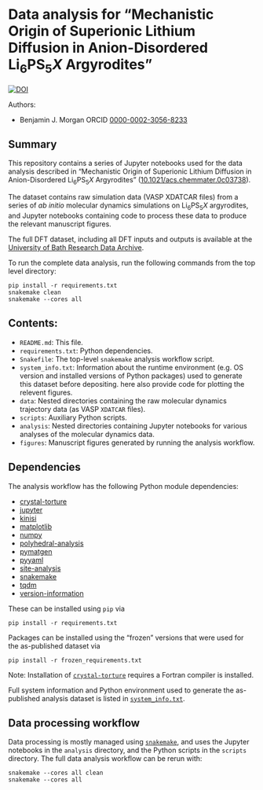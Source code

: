# Data analysis for &ldquo;Mechanistic Origin of Superionic Lithium Diffusion in Anion-Disordered Li<sub>6</sub>PS<sub>5</sub><i>X</i> Argyrodites&rdquo;

[![DOI](https://zenodo.org/badge/252124312.svg)](https://zenodo.org/badge/latestdoi/252124312)

Authors:
- Benjamin J. Morgan ORCID [0000-0002-3056-8233](https://orcid.org/0000-0002-3056-8233)

## Summary

This repository contains a series of Jupyter notebooks used for the data analysis described in &ldquo;Mechanistic Origin of Superionic Lithium Diffusion in Anion-Disordered Li<sub>6</sub>PS<sub>5</sub><i>X</i> Argyrodites&rdquo; ([10.1021/acs.chemmater.0c03738](https://doi.org/10.1021/acs.chemmater.0c03738)).

The dataset contains raw simulation data (VASP XDATCAR files) from a series of <i>ab initio</i> molecular dynamics simulations on Li<sub>6</sub>PS<sub>5</sub><i>X</i> argyrodites, and Jupyter notebooks containing code to process these data to produce the relevant manuscript figures.

The full DFT dataset, including all DFT inputs and outputs is available at the [University of Bath Research Data Archive](https://doi.org/10.15125/BATH-00814).

To run the complete data analysis, run the following commands from the top level directory:
```
pip install -r requirements.txt
snakemake clean
snakemake --cores all
```

## Contents:
- `README.md`: This file.
- `requirements.txt`: Python dependencies.
- `Snakefile`: The top-level `snakemake` analysis workflow script.
- `system_info.txt`: Information about the runtime environment (e.g. OS version and installed versions of Python packages) used to generate this dataset before depositing.
 here also provide code for plotting the relevent figures.
- `data`: Nested directories containing the raw molecular dynamics trajectory data (as VASP `XDATCAR` files).
- `scripts`: Auxiliary Python scripts.
- `analysis`: Nested directories containing Jupyter notebooks for various analyses of the molecular dynamics data.
- `figures`: Manuscript figures generated by running the analysis workflow.

## Dependencies
The analysis workflow has the following Python module dependencies:
- [crystal-torture](https://pypi.org/project/crystal-torture/)
- [jupyter](https://pypi.org/project/jupyter/)
- [kinisi](https://pypi.org/project/kinisi/)
- [matplotlib](https://pypi.org/project/matplotlib/)
- [numpy](https://pypi.org/project/numpy/)
- [polyhedral-analysis](https://pypi.org/project/polyhedral-analysis/)
- [pymatgen](https://pypi.org/project/pymatgen/)
- [pyyaml](https://pypi.org/project/PyYAML/)
- [site-analysis](https://pypi.org/project/site-analysis/)
- [snakemake](https://pypi.org/project/snakemake/)
- [tqdm](https://pypi.org/project/tqdm/)
- [version-information](https://pypi.org/project/version_information/)

These can be installed using `pip` via
```
pip install -r requirements.txt
```

Packages can be installed using the &ldquo;frozen&rdquo; versions that were used for the as-published dataset via
```
pip install -r frozen_requirements.txt
```

Note: Installation of [`crystal-torture`](https://crystal-torture.readthedocs.io) requires a Fortran compiler is installed.

Full system information and Python environment used to generate the as-published analysis dataset is listed in [`system_info.txt`](system_info.txt).

## Data processing workflow

Data processing is mostly managed using [`snakemake`](https://snakemake.readthedocs.io), and uses the Jupyter notebooks in the `analysis` directory, and the Python scripts in the `scripts` directory. The full data analysis workflow can be rerun with:
```
snakemake --cores all clean
snakemake --cores all
```

